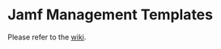 # Jamf Management Templates

Please refer to the [wiki](https://github.com/talkingmoose/Jamf-Management-Templates/wiki).
